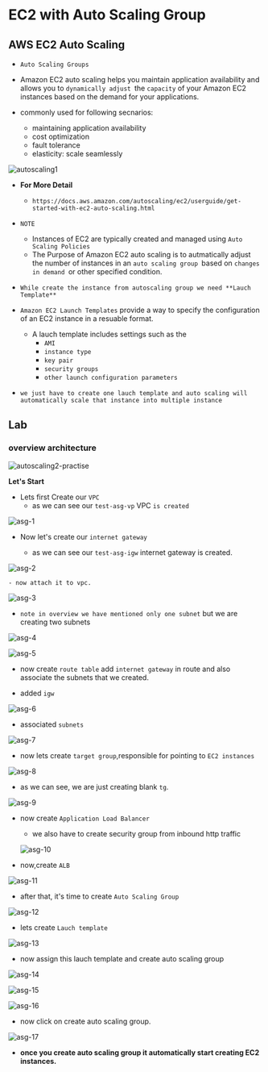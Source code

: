 # EC2 with Auto Scaling Group


## AWS EC2 Auto Scaling
    
- `Auto Scaling Groups`

- Amazon EC2 auto scaling helps you maintain application availability and allows you to `dynamically adjust `the `capacity` of your Amazon EC2 instances based on the demand for your applications.

- commonly used for following secnarios:
    - maintaining application availability
    - cost optimization
    - fault tolerance
    - elasticity: scale seamlessly 

![autoscaling1](https://github.com/anupmaharzn/intro-to-aws/assets/34486226/b7bbf81d-fcb4-4d23-a378-4be7ca3dc3de)


- **For More Detail**
    - `https://docs.aws.amazon.com/autoscaling/ec2/userguide/get-started-with-ec2-auto-scaling.html`


- `NOTE`
    - Instances of EC2 are typically created and managed using `Auto Scaling Policies`
    - The Purpose of Amazon EC2 auto scaling is to autmatically adjust the number of instances in an `auto scaling group `based on `changes in demand `or other specified condition.
- `While create the instance from autoscaling group we need **Lauch Template**`
- `Amazon EC2 Launch Templates` provide a way to specify the configuration of an EC2 instance in a resuable format.
    - A lauch template includes settings such as the
        - `AMI`
        - `instance type`
        - `key pair`
        - `security groups`
        - `other launch configuration parameters`

- `we just have to create one lauch template and auto scaling will automatically scale that instance into multiple instance`

## Lab

### overview architecture

![autoscaling2-practise](https://github.com/anupmaharzn/intro-to-aws/assets/34486226/a4315695-aa5f-4456-b7db-115ce5b5b22c)


**Let's Start**

- Lets first Create our `VPC`
    - as we can see our `test-asg-vp` VPC `is created`

 ![asg-1](https://github.com/anupmaharzn/aws-task/assets/34486226/08307b50-917c-4aec-9a1a-e7c8e92496b3)


- Now let's create our `internet gateway`
  
    - as we can see our `test-asg-igw` internet gateway is created.

 ![asg-2](https://github.com/anupmaharzn/aws-task/assets/34486226/3bce12e8-0223-41bc-b6f8-bc100b662c32)

    - now attach it to vpc.

 ![asg-3](https://github.com/anupmaharzn/aws-task/assets/34486226/6d89e05a-7f8c-4c39-99b1-22ab3131cb43)


- `note in overview we have mentioned only one subnet` but we are creating two subnets

![asg-4](https://github.com/anupmaharzn/aws-task/assets/34486226/c7279658-9c3c-4f2d-be82-9136ddf9a221)


![asg-5](https://github.com/anupmaharzn/aws-task/assets/34486226/f91ad06c-e453-486b-8ab1-2b4248d3abee)


- now create `route table` add `internet gateway` in route and also associate the subnets that we created.
  
- added `igw`
  
![asg-6](https://github.com/anupmaharzn/aws-task/assets/34486226/f1e81bab-11fe-41b3-a56c-7d54a00ae25c)

- associated `subnets`
  
![asg-7](https://github.com/anupmaharzn/aws-task/assets/34486226/e2cb8b65-636c-4421-9892-f6388ff9da5a)

- now lets create `target group`,responsible for pointing to `EC2 instances`

![asg-8](https://github.com/anupmaharzn/aws-task/assets/34486226/5f4465e7-cc9c-4ea9-9e2f-e5cb0553ada1)


- as we can see, we are just creating blank `tg`.
  
![asg-9](https://github.com/anupmaharzn/aws-task/assets/34486226/c5e328fd-3d66-4269-80e0-43bb85dce8c6)



- now create `Application Load Balancer`

    - we also have to create security group from inbound http traffic
      
   ![asg-10](https://github.com/anupmaharzn/aws-task/assets/34486226/3c1f9ce9-78b3-4ddb-a617-97968a0bf0ca)


- now,create `ALB`
  
![asg-11](https://github.com/anupmaharzn/aws-task/assets/34486226/58ca9f90-6bb9-46a7-a93f-f405d46b5f8a)


- after that, it's time to create `Auto Scaling Group`

![asg-12](https://github.com/anupmaharzn/aws-task/assets/34486226/ead6a9d9-208e-4828-8744-a4d98f184d12)


- lets create `Lauch template`

![asg-13](https://github.com/anupmaharzn/aws-task/assets/34486226/3bd11db0-7088-408c-8afe-664d5cb8b9c2)


- now assign this lauch template and create auto scaling group

![asg-14](https://github.com/anupmaharzn/aws-task/assets/34486226/0db11af4-4909-40ee-adfb-88f12ae9b1e6)


![asg-15](https://github.com/anupmaharzn/aws-task/assets/34486226/9f9c1e71-250b-4bb6-8732-d29a89fdd808)


![asg-16](https://github.com/anupmaharzn/aws-task/assets/34486226/c9cf95bc-716f-4840-9872-64580fc3df54)


- now click on create auto scaling group.

![asg-17](https://github.com/anupmaharzn/aws-task/assets/34486226/316018b0-93f9-4628-bbdc-eeccdcf24b5b)



- **once you create auto scaling group it automatically start creating EC2 instances.**
